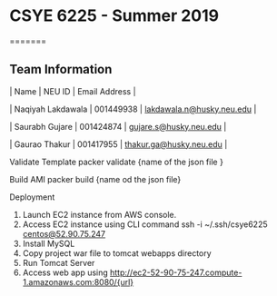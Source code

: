 # CSYE 6225 - Summer 2019



=======
## Team Information

| Name                | NEU ID      | Email Address             |

| Naqiyah Lakdawala	  | 001449938	  | lakdawala.n@husky.neu.edu |

| Saurabh Gujare      | 001424874   | gujare.s@husky.neu.edu    |

| Gaurao Thakur		    | 001417955   | thakur.ga@husky.neu.edu   |


Validate Template 
packer validate {name of the json file }


Build AMI
packer build {name od the json file}

Deployment
1. Launch EC2 instance from AWS console.
2. Access EC2 instance using CLI command ssh -i ~/.ssh/csye6225 centos@52.90.75.247
3. Install MySQL
4. Copy project war file to tomcat webapps directory
5. Run Tomcat Server
6. Access web app using http://ec2-52-90-75-247.compute-1.amazonaws.com:8080/{url}
